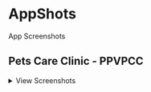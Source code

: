 # AppShots

App Screenshots

## Pets Care Clinic - PPVPCC
<details close><summary>View Screenshots</summary>

### Admin's App

<img src="PPVPCC/Admin/1.png" height= 450><img src="PPVPCC/Admin/2.png" height= 450><img src="PPVPCC/Admin/3.png" height= 450><img src="PPVPCC/Admin/4.png" height= 450><img src="PPVPCC/Admin/5.png" height= 450><img src="PPVPCC/Admin/6.png" height= 450><img src="PPVPCC/Admin/7.png" height= 450><img src="PPVPCC/Admin/8.png" height= 450><img src="PPVPCC/Admin/9.png" height= 450><img src="PPVPCC/Admin/10.png" height= 450><img src="PPVPCC/Admin/11.png" height= 450><img src="PPVPCC/Admin/12.png" height= 450><img src="PPVPCC/Admin/13.png" height= 450><img src="PPVPCC/Admin/14.png" height= 450><img src="PPVPCC/Admin/15.png" height= 450><img src="PPVPCC/Admin/16.png" height= 450><img src="PPVPCC/Admin/17.png" height= 450><img src="PPVPCC/Admin/18.png" height= 450><img src="PPVPCC/Admin/19.png" height= 450><img src="PPVPCC/Admin/20.png" height= 450><img src="PPVPCC/Admin/21.png" height= 450><img src="PPVPCC/Admin/22.png" height= 450><img src="PPVPCC/Admin/23.png" height= 450><img src="PPVPCC/Admin/24.png" height= 450><img src="PPVPCC/Admin/25.png" height= 450>

### Users's App

<img src="PPVPCC/Users/1.png" height= 450><img src="PPVPCC/Users/2.png" height= 450><img src="PPVPCC/Users/3.png" height= 450><img src="PPVPCC/Users/4.png" height= 450><img src="PPVPCC/Users/5.png" height= 450><img src="PPVPCC/Users/6.png" height= 450><img src="PPVPCC/Users/7.png" height= 450><img src="PPVPCC/Users/8.png" height= 450><img src="PPVPCC/Users/9.png" height= 450><img src="PPVPCC/Users/10.png" height= 450><img src="PPVPCC/Users/11.png" height= 450><img src="PPVPCC/Users/12.png" height= 450><img src="PPVPCC/Users/12a.png" height= 450><img src="PPVPCC/Users/13.png" height= 450><img src="PPVPCC/Users/14.png" height= 450><img src="PPVPCC/Users/15.png" height= 450><img src="PPVPCC/Users/16.png" height= 450><img src="PPVPCC/Users/17.png" height= 450><img src="PPVPCC/Users/18.png" height= 450><img src="PPVPCC/Users/19.png" height= 450><img src="PPVPCC/Users/20.png" height= 450><img src="PPVPCC/Users/21.png" height= 450><img src="PPVPCC/Users/22.png" height= 450><img src="PPVPCC/Users/23.png" height= 450><img src="PPVPCC/Users/24.png" height= 450><img src="PPVPCC/Users/25.png" height= 450><img src="PPVPCC/Users/26.png" height= 450><img src="PPVPCC/Users/27.png" height= 450><img src="PPVPCC/Users/28.png" height= 450><img src="PPVPCC/Users/29.png" height= 450><img src="PPVPCC/Users/30.png" height= 450><img src="PPVPCC/Users/31.png" height= 450><img src="PPVPCC/Users/32.png" height= 450><img src="PPVPCC/Users/33.png" height= 450><img src="PPVPCC/Users/34.png" height= 450><img src="PPVPCC/Users/35.png" height= 450><img src="PPVPCC/Users/36.png" height= 450><img src="PPVPCC/Users/37.png" height= 450><img src="PPVPCC/Users/38.png" height= 450><img src="PPVPCC/Users/39.png" height= 450><img src="PPVPCC/Users/40.png" height= 450>
</details>